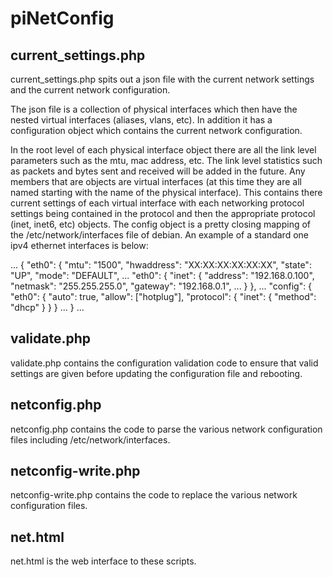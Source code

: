 # piNetConfig

## current_settings.php

current_settings.php spits out a json file with the current network settings and the current network configuration.

The json file is a collection of physical interfaces which then have the nested virtual interfaces (aliases, vlans, etc).  In addition it has a configuration object which contains the current network configuration.

In the root level of each physical interface object there are all the link level parameters such as the mtu, mac address, etc.  The link level statistics such as packets and bytes sent and received will be added in the future.  Any members that are objects are virtual interfaces (at this time they are all named starting with the name of the physical interface).  This contains there current settings of each virtual interface with each networking protocol settings being contained in the protocol and then the appropriate protocol (inet, inet6, etc) objects.  The config object is a pretty closing mapping of the /etc/network/interfaces file of debian.  An example of a standard one ipv4 ethernet interfaces is below:

...
{ "eth0": {
  "mtu": "1500",
  "hwaddress": "XX:XX:XX:XX:XX:XX",
  "state": "UP",
  "mode": "DEFAULT",
  ...
  "eth0": {
    "inet": {
      "address": "192.168.0.100",
      "netmask": "255.255.255.0",
      "gateway": "192.168.0.1",
      ...
    }
  },
  ...
  "config": {
    "eth0": {
      "auto": true,
      "allow": ["hotplug"],
      "protocol": {
        "inet": {
          "method": "dhcp"
        }
      }
   }
   ...
}
...

## validate.php

validate.php contains the configuration validation code to ensure that valid settings are given before updating the configuration file and rebooting.


## netconfig.php

netconfig.php contains the code to parse the various network configuration files including /etc/network/interfaces.

## netconfig-write.php

netconfig-write.php contains the code to replace the various network configuration files.


## net.html

net.html is the web interface to these scripts.
